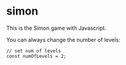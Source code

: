 # simon
This is the Simon game with Javascript.

You can always change the number of levels:

```
// set num of levels
const numOfLevels = 2;
```
